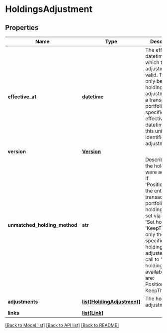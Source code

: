 # HoldingsAdjustment

## Properties
Name | Type | Description | Notes
------------ | ------------- | ------------- | -------------
**effective_at** | **datetime** | The effective datetime from which the adjustment is valid. There can only be one holdings adjustment for a transaction portfolio at a specific effective datetime, so this uniquely identifies the adjustment. | 
**version** | [**Version**](Version.md) |  | 
**unmatched_holding_method** | **str** | Describes how the holdings were adjusted. If &#39;PositionToZero&#39; the entire transaction portfolio&#39;s holdings were set via a call to &#39;Set holdings&#39;. If &#39;KeepTheSame&#39; only the specified holdings were adjusted via a call to &#39;Adjust holdings&#39;. The available values are: PositionToZero, KeepTheSame | 
**adjustments** | [**list[HoldingAdjustment]**](HoldingAdjustment.md) | The holding adjustments. | 
**links** | [**list[Link]**](Link.md) |  | [optional] 

[[Back to Model list]](../README.md#documentation-for-models) [[Back to API list]](../README.md#documentation-for-api-endpoints) [[Back to README]](../README.md)


